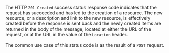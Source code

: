 The HTTP `201 Created` success status response code indicates that the request has succeeded and
has led to the creation of a resource. The new resource, or a description and link to the new resource, is effectively
created before the response is sent back
and the newly created items are returned in the body of the message, located at either the URL of the request, or at the
URL in the value of the `Location` header.
<br /><br />
The common use case of this status code is as the result of a `POST` request.
